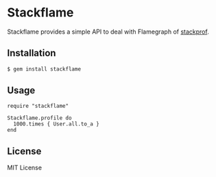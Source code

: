 # Stackflame

Stackflame provides a simple API to deal with Flamegraph of [stackprof](https://github.com/tmm1/stackprof).

## Installation

```bash
$ gem install stackflame
```

## Usage

```
require "stackflame"

Stackflame.profile do
  1000.times { User.all.to_a }
end
```

## License

MIT License
